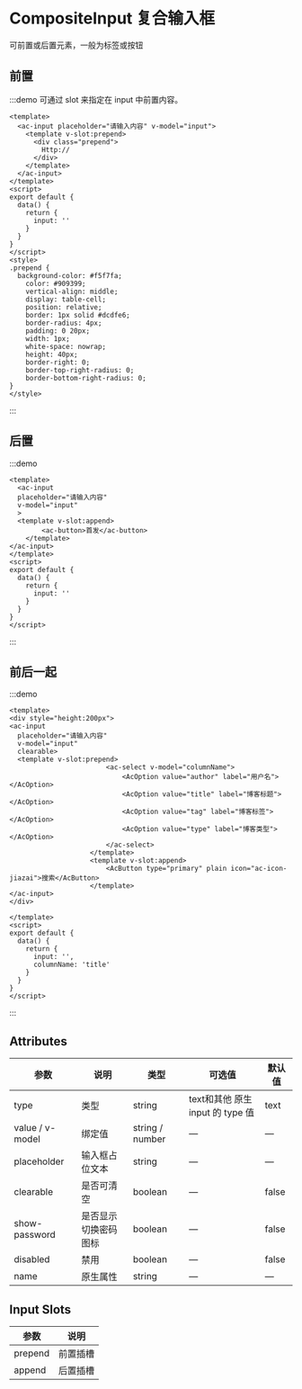 # CompositeInput 复合输入框

可前置或后置元素，一般为标签或按钮

## 前置
:::demo 可通过 slot 来指定在 input 中前置内容。
```vue
<template>
  <ac-input placeholder="请输入内容" v-model="input">
    <template v-slot:prepend>
      <div class="prepend">
        Http://
      </div>
    </template>
  </ac-input>
</template>
<script>
export default {
  data() {
    return {
      input: ''
    }
  }
}
</script>
<style>
.prepend {
  background-color: #f5f7fa;
    color: #909399;
    vertical-align: middle;
    display: table-cell;
    position: relative;
    border: 1px solid #dcdfe6;
    border-radius: 4px;
    padding: 0 20px;
    width: 1px;
    white-space: nowrap;
    height: 40px;
    border-right: 0;
    border-top-right-radius: 0;
    border-bottom-right-radius: 0;
}
</style>
```
:::
## 后置
:::demo 
```vue
<template>
  <ac-input
  placeholder="请输入内容"
  v-model="input"
  >
  <template v-slot:append>
        <ac-button>首发</ac-button>
    </template>
</ac-input>
</template>
<script>
export default {
  data() {
    return {
      input: ''
    }
  }
}
</script>
```
:::
## 前后一起
:::demo
```vue
<template>
<div style="height:200px">
<ac-input
  placeholder="请输入内容"
  v-model="input"
  clearable>
  <template v-slot:prepend>
                        <ac-select v-model="columnName">
                            <AcOption value="author" label="用户名"></AcOption>
                            <AcOption value="title" label="博客标题"></AcOption>
                            <AcOption value="tag" label="博客标签"></AcOption>
                            <AcOption value="type" label="博客类型"></AcOption>
                        </ac-select>
                    </template>
                    <template v-slot:append>
                        <AcButton type="primary" plain icon="ac-icon-jiazai">搜索</AcButton>
                    </template>
</ac-input>
</div>
  
</template>
<script>
export default {
  data() {
    return {
      input: '',
      columnName: 'title'
    }
  }
}
</script>
```
:::

## Attributes

|参数|说明|类型|可选值|默认值|
|-|-|-|-|-|
|type|类型|string|text和其他 原生 input 的 type 值|text|
|value / v-model|绑定值|string / number|—|—|
|placeholder|输入框占位文本|string|—|—|
|clearable|是否可清空	|boolean|—|false|
|show-password|是否显示切换密码图标|boolean|—|false|
|disabled|禁用|boolean|—|false|
|name|原生属性|string|—|—|

## Input Slots

|参数|说明|
|-|-|
|prepend|前置插槽|
|append|后置插槽|

